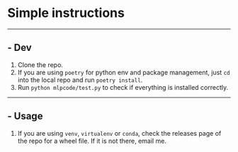 # Simple instructions

---

## - Dev

1. Clone the repo.
2. If you are using `poetry` for python env and package management, just `cd` into the local repo and run `poetry install`.
3. Run `python mlpcode/test.py` to check if everything is installed correctly.

---

## - Usage

1. If you are using `venv`, `virtualenv` or `conda`, check the releases page of the repo for a wheel file. If it is not there, email me.
